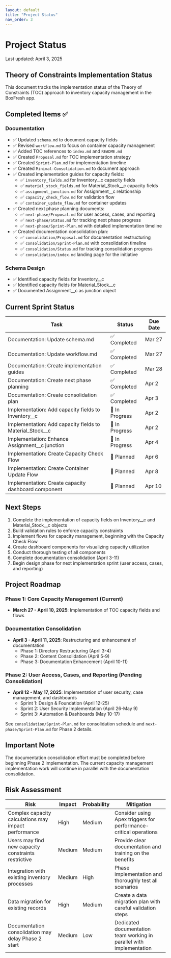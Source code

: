 ```yaml
---
layout: default
title: "Project Status"
nav_order: 3
---
```


# Project Status 
Last updated: April 3, 2025

## Theory of Constraints Implementation Status

This document tracks the implementation status of the Theory of Constraints (TOC) approach to inventory capacity management in the BoxFresh app.

## Completed Items ✅

### Documentation
- ✅ Updated `schema.md` to document capacity fields
- ✅ Revised `workflow.md` to focus on container capacity management
- ✅ Added TOC references to `index.md` and `README.md`
- ✅ Created `Proposal.md` for TOC implementation strategy
- ✅ Created `Sprint-Plan.md` for implementation timeline
- ✅ Created `Minimal-Consolidation.md` to document approach
- ✅ Created implementation guides for capacity fields:
  - ✅ `inventory_fields.md` for Inventory__c capacity fields
  - ✅ `material_stock_fields.md` for Material_Stock__c capacity fields
  - ✅ `assignment_junction.md` for Assignment__c relationship
  - ✅ `capacity_check_flow.md` for validation flow
  - ✅ `container_update_flow.md` for container updates
- ✅ Created next phase planning documents:
  - ✅ `next-phase/Proposal.md` for user access, cases, and reporting
  - ✅ `next-phase/Status.md` for tracking next phase progress
  - ✅ `next-phase/Sprint-Plan.md` with detailed implementation timeline
- ✅ Created documentation consolidation plan:
  - ✅ `consolidation/Proposal.md` for documentation restructuring
  - ✅ `consolidation/Sprint-Plan.md` with consolidation timeline
  - ✅ `consolidation/Status.md` for tracking consolidation progress
  - ✅ `consolidation/index.md` landing page for the initiative

### Schema Design
- ✅ Identified capacity fields for Inventory__c
- ✅ Identified capacity fields for Material_Stock__c 
- ✅ Documented Assignment__c as junction object

## Current Sprint Status

| Task | Status | Due Date |
|------|--------|----------|
| Documentation: Update schema.md | ✅ Completed | Mar 27 |
| Documentation: Update workflow.md | ✅ Completed | Mar 27 |
| Documentation: Create implementation guides | ✅ Completed | Mar 28 |
| Documentation: Create next phase planning | ✅ Completed | Apr 2 |
| Documentation: Create consolidation plan | ✅ Completed | Apr 3 |
| Implementation: Add capacity fields to Inventory__c | 🔄 In Progress | Apr 2 |
| Implementation: Add capacity fields to Material_Stock__c | 🔄 In Progress | Apr 2 |
| Implementation: Enhance Assignment__c junction | 🔄 In Progress | Apr 4 |
| Implementation: Create Capacity Check Flow | 📅 Planned | Apr 6 |
| Implementation: Create Container Update Flow | 📅 Planned | Apr 8 |
| Implementation: Create capacity dashboard component | 📅 Planned | Apr 10 |

## Next Steps
1. Complete the implementation of capacity fields on Inventory__c and Material_Stock__c objects
2. Build validation rules to enforce capacity constraints
3. Implement flows for capacity management, beginning with the Capacity Check Flow
4. Create dashboard components for visualizing capacity utilization
5. Conduct thorough testing of all components
6. Complete documentation consolidation (April 3-11)
7. Begin design phase for next implementation sprint (user access, cases, and reporting)

## Project Roadmap

### Phase 1: Core Capacity Management (Current)
- **March 27 - April 10, 2025**: Implementation of TOC capacity fields and flows

### Documentation Consolidation
- **April 3 - April 11, 2025**: Restructuring and enhancement of documentation
  - Phase 1: Directory Restructuring (April 3-4)
  - Phase 2: Content Consolidation (April 5-9)
  - Phase 3: Documentation Enhancement (April 10-11)

### Phase 2: User Access, Cases, and Reporting (Pending Consolidation)
- **April 12 - May 17, 2025**: Implementation of user security, case management, and dashboards
  - Sprint 1: Design & Foundation (April 12-25)
  - Sprint 2: User Security Implementation (April 26-May 9)
  - Sprint 3: Automation & Dashboards (May 10-17)

See `consolidation/Sprint-Plan.md` for consolidation schedule and `next-phase/Sprint-Plan.md` for Phase 2 details.

## Important Note

The documentation consolidation effort must be completed before beginning Phase 2 implementation. The current capacity management implementation work will continue in parallel with the documentation consolidation.

## Risk Assessment

| Risk | Impact | Probability | Mitigation |
|------|--------|------------|------------|
| Complex capacity calculations may impact performance | High | Medium | Consider using Apex triggers for performance-critical operations |
| Users may find new capacity constraints restrictive | Medium | Medium | Provide clear documentation and training on the benefits |
| Integration with existing inventory processes | Medium | High | Phase implementation and thoroughly test all scenarios |
| Data migration for existing records | High | Medium | Create a data migration plan with careful validation steps |
| Documentation consolidation may delay Phase 2 start | Medium | Low | Dedicated documentation team working in parallel with implementation | 